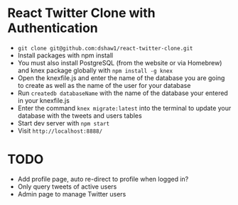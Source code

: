 # React Twitter Clone with Authentication

* `git clone git@github.com:dshaw1/react-twitter-clone.git`
* Install packages with npm install
* You must also install PostgreSQL (from the website or via Homebrew) and knex package globally with `npm install -g knex`
* Open the knexfile.js and enter the name of the database you are going to create as well as the name of the user for your database
* Run `createdb databaseName` with the name of the database your entered in your knexfile.js
* Enter the command `knex migrate:latest` into the terminal to update your database with the tweets and users tables
* Start dev server with `npm start`
* Visit `http://localhost:8888/`

# TODO
* Add profile page, auto re-direct to profile when logged in?
* Only query tweets of active users
* Admin page to manage Twitter users
